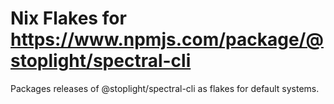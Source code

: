 # Nix Flakes for https://www.npmjs.com/package/@stoplight/spectral-cli

Packages releases of @stoplight/spectral-cli as flakes for default systems.
